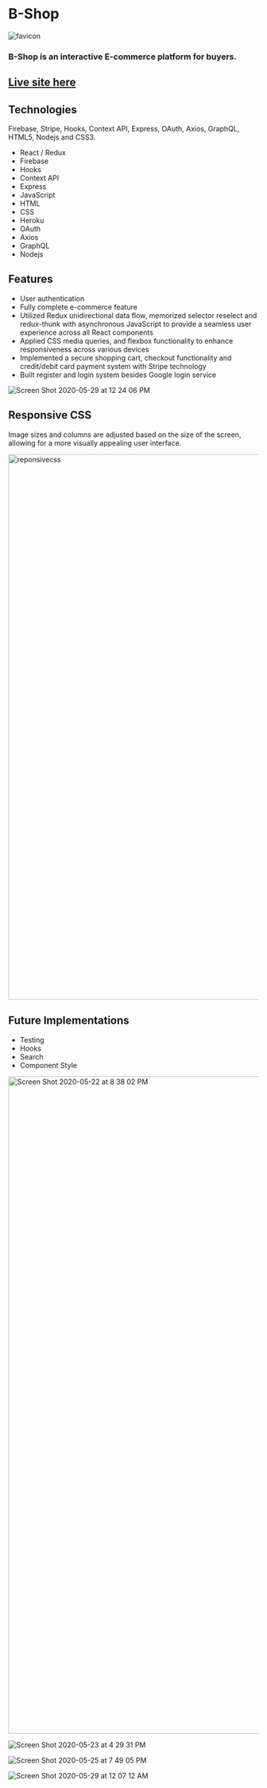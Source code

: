 
# B-Shop

![favicon](https://user-images.githubusercontent.com/38637651/83689605-f2894480-a5b4-11ea-82f5-bfd2ab2d0265.jpg)

### B-Shop is an interactive E-commerce platform for buyers. 

## [Live site here](https://bshops.herokuapp.com/)


## Technologies
 Firebase, Stripe, Hooks, Context API, Express, OAuth, Axios, GraphQL, HTML5, Nodejs and CSS3.
* React / Redux
* Firebase
* Hooks
* Context API
* Express
* JavaScript
* HTML
* CSS
* Heroku
* OAuth
* Axios
* GraphQL
* Nodejs

## Features
* User authentication 
* Fully complete e-commerce feature
* Utilized Redux unidirectional data flow, memorized selector reselect and redux-thunk with asynchronous
JavaScript to provide a seamless user experience across all React components
* Applied CSS media queries, and flexbox functionality to enhance responsiveness across various devices
* Implemented a secure shopping cart, checkout functionality and credit/debit card payment system with
Stripe technology
* Built register and login system besides Google login service

![Screen Shot 2020-05-29 at 12 24 06 PM](https://user-images.githubusercontent.com/38637651/83287595-8f0fa900-a1a7-11ea-97bb-bcbc27630e5f.png)



## Responsive CSS 
Image sizes and columns are adjusted based on the size of the screen, allowing for a more visually appealing user interface.

<img width="1095" alt="reponsivecss" src="https://user-images.githubusercontent.com/38637651/80107101-89330200-852f-11ea-8598-adc8b16ed72b.png">



## Future Implementations
* Testing
* Hooks
* Search
* Component Style














<img width="1319" alt="Screen Shot 2020-05-22 at 8 38 02 PM" src="https://user-images.githubusercontent.com/38637651/82719002-318dd080-9c6c-11ea-9246-8223b6714570.png">

![Screen Shot 2020-05-23 at 4 29 31 PM](https://user-images.githubusercontent.com/38637651/82740982-538e5e00-9d13-11ea-9caa-65590130e3a3.png)

![Screen Shot 2020-05-25 at 7 49 05 PM](https://user-images.githubusercontent.com/38637651/82850165-d7d21400-9ec0-11ea-9bb1-7ae4153a9c93.png)

![Screen Shot 2020-05-29 at 12 07 12 AM](https://user-images.githubusercontent.com/38637651/83223793-6fde3080-a141-11ea-95fa-9753f3f977d9.png)


